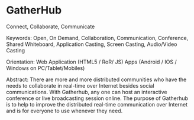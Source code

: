 # GatherHub
Connect, Collaborate, Communicate

Keywords: 
Open, On Demand, Collaboration, Communication, Conference, Shared Whiteboard, Application Casting, Screen Casting, Audio/Video Casting

Orientation:
Web Application (HTML5 / RoR/ JS)
Apps (Android / IOS / Windows on PC/Tablet/Mobiles)

Abstract:
There are more and more distributed communities who have the needs to collaborate in real-time over Internet besides social communications. With Gatherhub, any one can host an interactive conference or live broadcasting session online. The purpose of Gatherhub is to help to improve the distributed real-time communication over Internet and is for everyone to use whenever they need.



